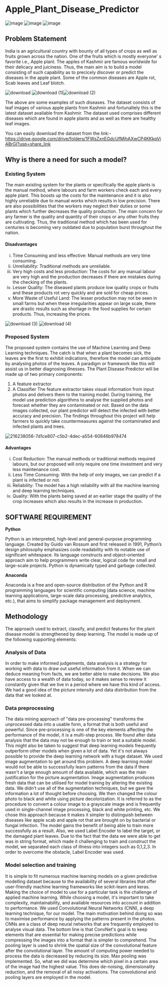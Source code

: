 # Apple_Plant_Disease_Predictor

![image](https://user-images.githubusercontent.com/96066261/219586092-15f8096b-2116-45a9-ab78-7bb947991052.png)       ![image](https://user-images.githubusercontent.com/96066261/219586167-683db876-e94a-4aee-8921-1d783eff9452.png)     ![image](https://user-images.githubusercontent.com/96066261/219586225-8c0439b2-6a16-45be-a58b-bf4bb1abb120.png)

## Problem Statement
India is an agricultural country with bounty of all types of crops as well as fruits grown across the nation. One of the fruits which is mostly everyone' s favorite i.e., Apple plant.
The apples of Kashmir are famous worldwide for their delicacy and juiciness. Thus, the main aim is to build a model consisting of such capability as to precicely discover or
predict the diseases in the apple plant. Some of the common diseases are Apple rot, Scab leaves and Leaf blotch.


![download](https://user-images.githubusercontent.com/96066261/219589808-ff98f624-87e5-4f03-a62b-4c3ab46c5325.jpeg) ![download (1)](https://user-images.githubusercontent.com/96066261/219589920-d951fcef-b3df-447a-811d-6a5faf031e9d.jpeg)![download (2)](https://user-images.githubusercontent.com/96066261/219589962-d08f314a-5d7d-4276-8299-108523aae5d7.jpeg)

The above are some examples of such diseases.
The dataset consists of leaf images of various apple plants from Kashmir and fortunaltely this is the latest dataset available from Kashmir. The dataset used comprises different diseases which are found in apple plants and as well as there are healthy leaf images.

You can easily download the dataset from the link:- https://drive.google.com/drive/folders/1FWsZxnEGdcUfMjhAXwCP4KKkpViABrGI?usp=share_link

## Why is there a need for such a model?
### Existing System
The main existing system for the plants or specifically the apple plants is the manual method, where labours and farm workers check each and every apple plant. 
This boosts up the costs for the maintenance and it is also highly unreliable due to manual works which results in low precision. 
There are also possibilities that the workers may neglect their duties or some plants which further decreases the quality production. 
The main concern for any farmer is the quality and quantity of their crops or any other fruits they are cultivating. Thus, the traditional method which has been used for centuries is becoming very outdated due to population burst throughout the nation. 

#### Disadvantages
<ol type = "i">
<li>	Time Consuming and less effective: Manual methods are very time consuming. </li>
<li>	Unreliability: Traditional methods are unreliable. </li>
<li>	Very high costs and less production: The costs for any manual labour are very high and the production decreases if there are mistakes during the checking of the plants. </li>
<li>  Lesser Quality: The diseased plants produce low quality crops or fruits and these products rot very quickly and are sold for cheap prices. </li>
<li>	More Waste of Useful Land: The lesser production may not be seen in small farms but when these irregularities appear on large scale, there are drastic results such as shortage in the food supplies for certain products. Thus, increasing the prices. </li>
</ol>

![download (3)](https://user-images.githubusercontent.com/96066261/219596852-4ae0529a-a203-4d1a-a7ea-43e44f941b22.jpeg)     ![download (4)](https://user-images.githubusercontent.com/96066261/219596890-78e87aae-d66e-46a5-aefc-61650cf2dfec.jpeg)

### Proposed System

The proposed system contains the use of Machine Learning and Deep Learning techniques. The catch is that when a plant becomes sick, the leaves are the first to exhibit indications, therefore the model can anticipate by analysing photos of the leaves. A paradigm or framework like this will assist us in better diagnosing illnesses. 
The Plant Disease Predictor will be made up of two primary components:
1. A feature extractor 
2. A Classifier
The feature extractor takes visual information from input photos and delivers them to the training model. During training, the model use prediction algorithms to analyse the supplied photos and forecast whether they are contaminated or not. Based on the data images collected, our plant predictor will detect the infected with better accuracy and precision.
The findings throughout this project will help farmers to quickly take countermeasures against the contaminated and infected plants and trees.

![216238056-7d1ce807-c5b2-4dec-a554-60846b978474](https://user-images.githubusercontent.com/96066261/219598586-b2f61da9-0e99-4cd3-8130-641b5aeed36c.png)


#### Advantages
<ol type = "i">
<li> Cost Reduction: The manual methods or traditional methods required labours, but our proposed will only require one time investment and very less maintenance cost. </li>
<li> Less Time Consuming: With the help of only images, we can predict if a plant is infected or not. </li>
<li> Reliability: The model has a high reliability with all the machine learning and deep learning techniques. </li>
<li> Quality: With the plants being saved at an earlier stage the quality of the crop increases which also results in the increase in production. </li>
</ol>

## SOFTWARE REQUIREMENT
**Python**

Python is an interpreted, high-level and general-purpose programming language. Created by Guido van Rossum and first released in 1991, Python’s design philosophy emphasizes code readability with its notable use of significant whitespace. Its language constructs and object-oriented approach aim to help programmers write clear, logical code for small and large-scale projects. Python is dynamically typed and garbage collected.


**Anaconda**

Anaconda is a free and open-source distribution of the Python and R programming languages for scientific computing (data science, machine learning applications, large-scale data processing, predictive analytics, etc.), that aims to simplify package management and deployment.


## Methodology
The approach used to extract, classify, and predict features for the plant disease model is strengthened by deep learning. The model is made up of the following supporting elements:


### Analysis of Data
In order to make informed judgements, data analysis is a strategy for working with data to draw out useful information from it. When we can deduce meaning from facts, we are better able to make decisions. We also have access to a wealth of data today, so it makes sense to review it constantly given that we live in a period where we have this kind of access. We had a good idea of the picture intensity and data distribution from the data that we looked at.

### Data preprocessing
The data mining approach of "data pre-processing" transforms the unprocessed data into a usable form, a format that is both useful and powerful. Since pre-processing is one of the key elements affecting the performance of the model, it is a multi-step process. We found after data analysis that the data may not be enough to train or test a suitable model. This might also be taken to suggest that deep learning models frequently outperform other models when given a lot of data. Yet it's not always possible to provide the deep learning network with a huge dataset. We used image augmentation to get around this problem. A deep learning model would not be able to successfully learn patterns from the data if there wasn't a large enough amount of data available, which was the main justification for the picture augmentation.
Image augmentation produces fresh data that can be utilised for model training by altering the existing data. We didn't use all of the augmentation techniques, but we gave the information a lot of thought before choosing.
We then changed the colour photo to black and white using picture decolorization. It is referred to as the procedure to convert a colour image to a grayscale image and is frequently used in single-channel image processing, black and white printing, etc. We chose this approach because it makes it simpler to distinguish between diseases like apple scab and apple rot that are brought on by bacterial or fungal infection. The model gains the benefit of being able to train more successfully as a result.
Also, we used Label Encoder to label the target, or the damaged plant leaves. Due to the fact that the data we were able to get was in string format, which made it challenging to train and construct the model, we separated each class of illness into integers such as 0,1,2,3. In order to overcome the obstacle, Label Encoder was used.

### Model selection and training
It is simple to fit numerous machine learning models on a given predictive modelling dataset because to the availability of several libraries that offer user-friendly machine learning frameworks like scikit-learn and keras. Making the choice of model to use for a particular task is the challenge of applied machine learning. While choosing a model, it's important to take complexity, maintainability, and available resources into account in addition to performance.
We used Convolutional Neural Networks (CNN), a deep learning technique, for our model. The main motivation behind doing so was to maximise performance by applying the patterns present in the photos.
CNNs are a class of deep neural networks that are frequently employed to analyse visual data. The bottom line is that ConvNet's goal is to keep elements that are essential for making precise predictions while compressing the images into a format that is simpler to comprehend. The pooling layer is used to shrink the spatial size of the convolutional feature after the convolutional layer. The amount of computing power needed to process the data is decreased by reducing its size. Max pooling was implemented. So, what we did was determine which pixel in a certain area of the image had the highest value. This does de-noising, dimensionality reduction, and the removal of all noisy activations. The convolutional and pooling layers are employed in the model.
